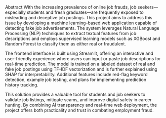 Abstract
With the increasing prevalence of online job frauds, job seekers—especially students and fresh graduates—are frequently exposed to misleading and deceptive job postings. This project aims to address this issue by developing a machine learning–based web application capable of detecting fake job advertisements. The system leverages Natural Language Processing (NLP) techniques to extract textual features from job descriptions and employs supervised learning models such as XGBoost and Random Forest to classify them as either real or fraudulent.

The frontend interface is built using Streamlit, offering an interactive and user-friendly experience where users can input or paste job descriptions for real-time prediction. The model is trained on a labeled dataset of real and fake job postings using TF-IDF vectorization and is further explained using SHAP for interpretability. Additional features include red-flag keyword detection, example job testing, and plans for implementing prediction history tracking.

This solution provides a valuable tool for students and job seekers to validate job listings, mitigate scams, and improve digital safety in career hunting. By combining AI transparency and real-time web deployment, the project offers both practicality and trust in combating employment fraud.